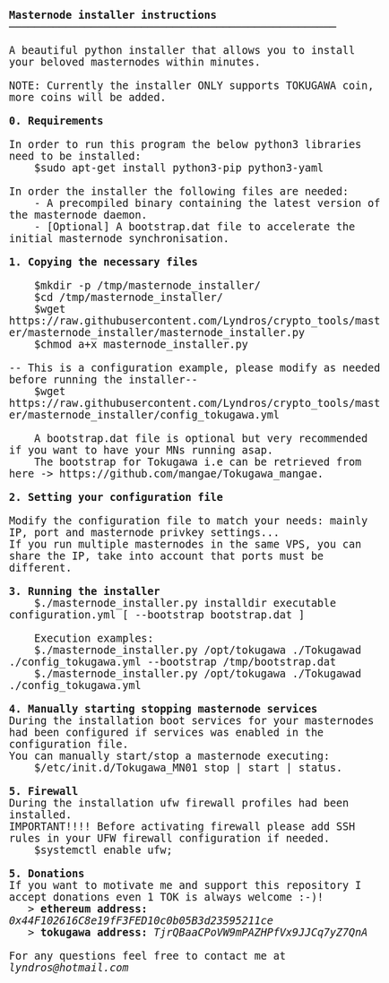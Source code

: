 <html>
<body style="font-family: Consolas, monospace; font-size:14pt;">
<b>Masternode installer instructions</b>
<br/> ────────────────────────────────────────────────────
<br/>
<br/> A beautiful python installer that allows you to install your beloved masternodes within minutes.
<br/> 
<br/> NOTE: Currently the installer ONLY supports TOKUGAWA coin, more coins will be added.
<br/>
<br/> <b>0. Requirements</b>
<br/>
<br/> In order to run this program the below python3 libraries need to be installed:
<br/> &nbsp; &nbsp; $sudo apt-get install python3-pip python3-yaml
<br/> 
<br/> In order the installer the following files are needed:
<br/> &nbsp; &nbsp; - A precompiled binary containing the latest version of the masternode daemon.
<br/> &nbsp; &nbsp; - [Optional] A bootstrap.dat file to accelerate the initial masternode synchronisation.
<br/>
<br/> <b>1. Copying the necessary files</b>
<br/>
<br/> &nbsp; &nbsp; $mkdir -p /tmp/masternode_installer/
<br/> &nbsp; &nbsp; $cd /tmp/masternode_installer/
<br/> &nbsp; &nbsp; $wget https://raw.githubusercontent.com/Lyndros/crypto_tools/master/masternode_installer/masternode_installer.py
<br/> &nbsp; &nbsp; $chmod a+x masternode_installer.py
<br/>
<br/> -- This is a configuration example, please modify as needed before running the installer--
<br/> &nbsp; &nbsp; $wget https://raw.githubusercontent.com/Lyndros/crypto_tools/master/masternode_installer/config_tokugawa.yml
<br/>
<br/> &nbsp; &nbsp; A bootstrap.dat file is optional but very recommended if you want to have your MNs running asap.
<br/> &nbsp; &nbsp; The bootstrap for Tokugawa i.e can be retrieved from here -> https://github.com/mangae/Tokugawa_mangae.
<br/>
<br/> <b>2. Setting your configuration file</b>
<br/> 
<br/> Modify the configuration file to match your needs: mainly IP, port and masternode privkey settings...
<br/> If you run multiple masternodes in the same VPS, you can share the IP, take into account that ports must be different.
<br/>
<br/> <b>3. Running the installer</b>
<br/> &nbsp; &nbsp; $./masternode_installer.py installdir executable configuration.yml [ --bootstrap bootstrap.dat ]
<br/>
<br/> &nbsp; &nbsp; Execution examples:
<br/> &nbsp; &nbsp; $./masternode_installer.py /opt/tokugawa ./Tokugawad ./config_tokugawa.yml --bootstrap /tmp/bootstrap.dat
<br/> &nbsp; &nbsp; $./masternode_installer.py /opt/tokugawa ./Tokugawad ./config_tokugawa.yml
<br/>
<br/> <b>4. Manually starting stopping masternode services</b>
<br/> During the installation boot services for your masternodes had been configured if services was enabled in the 
<br/> configuration file.
<br/> You can manually start/stop a masternode executing: 
<br/> &nbsp; &nbsp; $/etc/init.d/Tokugawa_MN01 stop | start | status.
<br/>
<br/> <b>5. Firewall</b>
<br/> During the installation ufw firewall profiles had been installed.
<br/> IMPORTANT!!!! Before activating firewall please add SSH rules in your UFW firewall configuration if needed. 
<br/> &nbsp; &nbsp; $systemctl enable ufw;
<br/>
<br/> <b>5. Donations</b>
<br/> If you want to motivate me and support this repository I accept donations even 1 TOK is always welcome :-)!
<br/> &nbsp; &nbsp;> <b>ethereum address:</b> <i>0x44F102616C8e19fF3FED10c0b05B3d23595211ce</i>
<br/> &nbsp; &nbsp;> <b>tokugawa address:</b> <i>TjrQBaaCPoVW9mPAZHPfVx9JJCq7yZ7QnA</i>
<br/>
<br/> For any questions feel free to contact me at <i>lyndros@hotmail.com</i>
</body>
</html>
